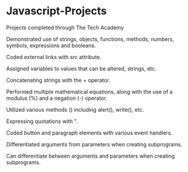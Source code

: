 # Javascript-Projects

Projects completed through The Tech Academy

Demonstrated use of strings, objects, functions, methods, numbers, symbols, expressions and booleans.

Coded external links with src attribute.

Assigned variables to values that can be altered, strings, etc.

Concatenating strings with the + operator.

Performed multiple mathematical equations, along with the use of a modulus (%) and a negation (-) operator.

Utilized various methods () including alert(), write(), etc.

Expressing quotations with \".

Coded button and paragraph elements with various event handlers.

Differentiated arguments from parameters when creating subprograms.

Can differentiate between arguments and parameters when creating subprograms.

